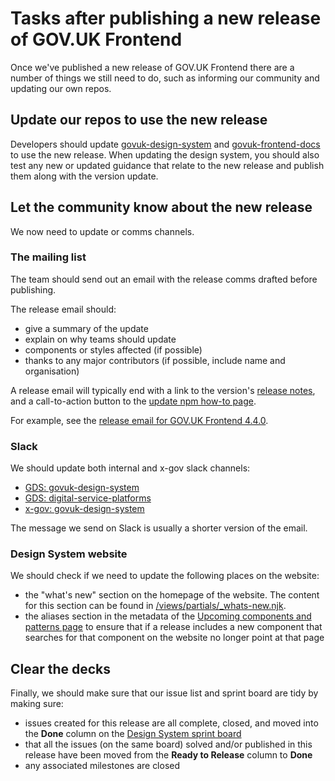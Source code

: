 # Tasks after publishing a new release of GOV.UK Frontend

Once we've published a new release of GOV.UK Frontend there are a number of things we still need to do, such as informing our community and updating our own repos.

## Update our repos to use the new release

Developers should update [govuk-design-system](https://github.com/alphagov/govuk-design-system) and [govuk-frontend-docs](https://github.com/alphagov/govuk-frontend-docs) to use the new release. When updating the design system, you should also test any new or updated guidance that relate to the new release and publish them along with the version update.

## Let the community know about the new release

We now need to update or comms channels.

### The mailing list

The team should send out an email with the release comms drafted before publishing.

The release email should:

- give a summary of the update
- explain on why teams should update
- components or styles affected (if possible)
- thanks to any major contributors (if possible, include name and organisation)

A release email will typically end with a link to the version's [release notes](https://github.com/alphagov/govuk-frontend/releases), and a call-to-action button to the [update npm how-to page](https://frontend.design-system.service.gov.uk/updating-with-npm/#update-using-node-js-package-manager-npm).

For example, see the [release email for GOV.UK Frontend 4.4.0](https://us1.admin.mailchimp.com/campaigns/show?id=10053738).

### Slack

We should update both internal and x-gov slack channels:

- [GDS: govuk-design-system](https://gds.slack.com/archives/CAF8JA25U)
- [GDS: digital-service-platforms](https://gds.slack.com/archives/C01E20X06JK)
- [x-gov: govuk-design-system](https://ukgovernmentdigital.slack.com/archives/C6DMEH5R6)

The message we send on Slack is usually a shorter version of the email.

### Design System website

We should check if we need to update the following places on the website:

- the "what's new" section on the homepage of the website. The content for this section can be found in [/views/partials/\_whats-new.njk](https://github.com/alphagov/govuk-design-system/blob/main/views/partials/_whats-new.njk).
- the aliases section in the metadata of the [Upcoming components and patterns page](https://github.com/alphagov/govuk-design-system/blob/main/src/community/upcoming-components-patterns/index.md?plain=1) to ensure that if a release includes a new component that searches for that component on the website no longer point at that page

## Clear the decks

Finally, we should make sure that our issue list and sprint board are tidy by making sure:

- issues created for this release are all complete, closed, and moved into the **Done** column on the [Design System sprint board](https://github.com/orgs/alphagov/projects/4)
- that all the issues (on the same board) solved and/or published in this release have been moved from the **Ready to Release** column to **Done**
- any associated milestones are closed
